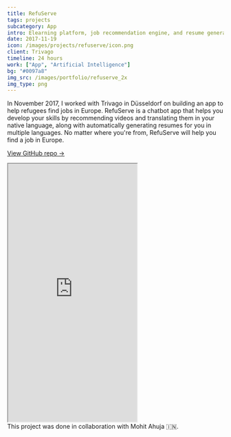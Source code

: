 ```yaml
---
title: RefuServe
tags: projects
subcategory: App
intro: Elearning platform, job recommendation engine, and resume generator chatbot for Trivago in 24 hours.
date: 2017-11-19
icon: /images/projects/refuserve/icon.png
client: Trivago
timeline: 24 hours
work: ["App", "Artificial Intelligence"]
bg: "#0097a8"
img_src: /images/portfolio/refuserve_2x
img_type: png
---
```


In November 2017, I worked with Trivago in Düsseldorf on building an app to help refugees find jobs in Europe. RefuServe is a chatbot app that helps you develop your skills by recommending videos and translating them in your native language, along with automatically generating resumes for you in multiple languages. No matter where you're from, RefuServe will help you find a job in Europe.

[View GitHub repo &rarr;](https://github.com/AnandChowdhary/refuserve)

<div class="three-images">
	<div><img alt="" src="/images/projects/refuserve/1.png"></div>
	<div><img alt="" src="/images/projects/refuserve/2.png"></div>
	<div><img alt="" src="/images/projects/refuserve/3.png"></div>
</div>
<div class="two-images shadow">
	<div><img alt="" src="/images/projects/refuserve/slide1.jpeg"></div>
	<div><img alt="" src="/images/projects/refuserve/slide2.jpeg"></div>
</div>

<iframe class="video-embed" height="600" src="https://www.youtube.com/embed/K-2cs4cFhCk?controls=0&modestbranding=1"> </iframe>

<footer>This project was done in collaboration with Mohit Ahuja 🇮🇳.</footer>